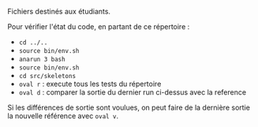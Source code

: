 Fichiers destinés aux étudiants.

Pour vérifier l'état du code, en partant de ce répertoire :
* `cd ../..`
* `source bin/env.sh`
* `anarun 3 bash`
* `source bin/env.sh`
* `cd src/skeletons`
* `oval r` : execute tous les tests du répertoire
* `oval d` : comparer la sortie du dernier run ci-dessus avec la reference

Si les différences de sortie sont voulues, on peut faire de
la dernière sortie la nouvelle référence avec `oval v`.


